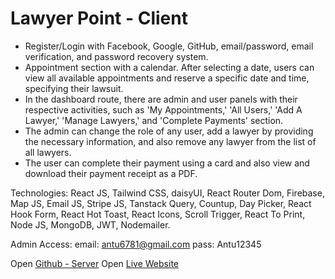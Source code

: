# Lawyer Point - Client

* Register/Login with Facebook, Google, GitHub, email/password, email verification, and password recovery system.
* Appointment section with a calendar. After selecting a date, users can view all available appointments and reserve a specific date and time, specifying their lawsuit.
* In the dashboard route, there are admin and user panels with their respective activities, such as 'My Appointments,' 'All Users,' 'Add A Lawyer,' 'Manage Lawyers,' and 'Complete Payments' section.
* The admin can change the role of any user, add a lawyer by providing the necessary information, and also remove any lawyer from the list of all lawyers.
* The user can complete their payment using a card and also view and download their payment receipt as a PDF.

Technologies: React JS, Tailwind CSS, daisyUI, React Router Dom, Firebase, Map JS, Email JS, Stripe JS, Tanstack Query, Countup, Day Picker, React Hook Form, React Hot Toast, React Icons, Scroll Trigger, React To Print, Node JS, MongoDB, JWT, Nodemailer.

Admin Access:
email: antu6781@gmail.com
pass: Antu12345

Open [Github - Server](https://github.com/antudas22/lawyer-point-server)
Open [Live Website](https://lawyer-point-6b2ec.web.app/)

